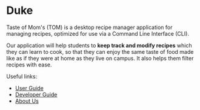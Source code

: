 # Duke
Taste of Mom's (TOM) is a desktop recipe manager application for managing recipes, optimized for use via a Command Line Interface (CLI).

Our application will help students to **keep track and modify recipes** which they can learn to cook, so that they can enjoy the same taste of food made like as if they were at home as they live on campus.
It also helps them filter recipes with ease.


Useful links:
* [User Guide](UserGuide.md)
* [Developer Guide](DeveloperGuide.md)
* [About Us](AboutUs.md)
